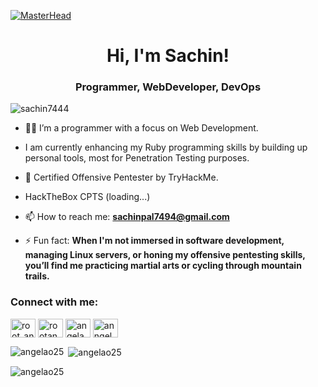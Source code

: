 [![MasterHead](https://user-images.githubusercontent.com/86270481/214122618-1bf43327-cdef-456e-81fe-fc71a9070c07.gif)](https://angelao25.io)
<h1 align="center">Hi, I'm Sachin!</h1>
<h3 align="center">Programmer, WebDeveloper, DevOps</h3>


<p align="left"> <img src="https://komarev.com/ghpvc/?username=sachin7444&label=Profile%20views&color=0e75b6&style=flat" alt="sachin7444" /></p>

- 🧑‍💻 I’m a programmer with a focus on Web Development.

- I am currently enhancing my Ruby programming skills by building up personal tools, most for Penetration Testing purposes.

- 🌱 Certified Offensive Pentester by TryHackMe.
- HackTheBox CPTS (loading...)
  
- 📫 How to reach me: **sachinpal7494@gmail.com**

- ⚡ Fun fact: **When I'm not immersed in software development, managing Linux servers, or honing my offensive pentesting skills, you’ll find me practicing martial arts or cycling through mountain trails.**

<h3 align="left">Connect with me:</h3>
<p align="left">
<a href="https://twitter.com/root_angel01" target="blank"><img align="center" src="https://raw.githubusercontent.com/rahuldkjain/github-profile-readme-generator/master/src/images/icons/Social/twitter.svg" alt="root_angel01" height="30" width="40" /></a>
<a href="https://linkedin.com/in/rootangel01" target="blank"><img align="center" src="https://raw.githubusercontent.com/rahuldkjain/github-profile-readme-generator/master/src/images/icons/Social/linked-in-alt.svg" alt="rootangel01" height="30" width="40" /></a>
<a href="https://instagram.com/root_angel01" target="blank"><img align="center" src="https://raw.githubusercontent.com/rahuldkjain/github-profile-readme-generator/master/src/images/icons/Social/instagram.svg" alt="angelaocodes" height="30" width="40" /></a>
<a href="https://www.hackerrank.com/anngelao25" target="blank"><img align="center" src="https://raw.githubusercontent.com/rahuldkjain/github-profile-readme-generator/master/src/images/icons/Social/hackerrank.svg" alt="anngelao25" height="30" width="40" /></a>
</p>

<p><img align="left" src="https://github-readme-stats.vercel.app/api/top-langs?username=angelao25&show_icons=true&locale=en&layout=compact" alt="angelao25" /></p>

<p>&nbsp;<img align="center" src="https://github-readme-stats.vercel.app/api?username=angelao25&show_icons=true&locale=en" alt="angelao25" /></p>

<p><img align="center" src="https://github-readme-streak-stats.herokuapp.com/?user=angelao25&" alt="angelao25" /></p>
